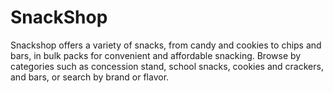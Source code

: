 # SnackShop
Snackshop offers a variety of snacks, from candy and cookies to chips and bars, in bulk packs for convenient and affordable snacking. Browse by categories such as concession stand, school snacks, cookies and crackers, and bars, or search by brand or flavor.
